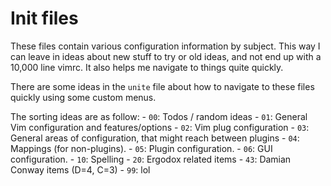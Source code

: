 # Init files

These files contain various configuration information by subject. This way I can leave in ideas about new stuff to try or old ideas, and not end up with a 10,000 line vimrc. It also helps me navigate to things quite quickly.

There are some ideas in the `unite` file about how to navigate to these files quickly using some custom menus.

The sorting ideas are as follow:
    - `00`: Todos / random ideas
    - `01`: General Vim configuration and features/options
    - `02`: Vim plug configuration 
    - `03`: General areas of configuration, that might reach between plugins
    - `04`: Mappings (for non-plugins).
    - `05`: Plugin configuration.
    - `06`: GUI configuration.
    - `10`: Spelling
    - `20`: Ergodox related items
    - `43`: Damian Conway items (D=4, C=3)
    - `99`: lol
